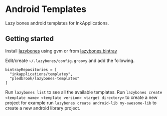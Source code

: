 # Android Templates

Lazy bones android templates for InkApplications.

## Getting started

Install [lazybones](https://github.com/pledbrook/lazybones) using gvm or from [lazybones bintray](https://bintray.com/pledbrook/lazybones-templates/lazybones/view)

Edit/create `~/.lazybones/config.groovy` and add the following.

    bintrayRepositories = [
      "inkapplications/templates",
      "pledbrook/lazybones-templates"
    ]

Run `lazybones list` to see all the available templates.
Run `lazybones create <template name> <template version> <target directory>` to create a new
project for example run `lazybones create android-lib my-awesome-lib` to create a new android
library project.
